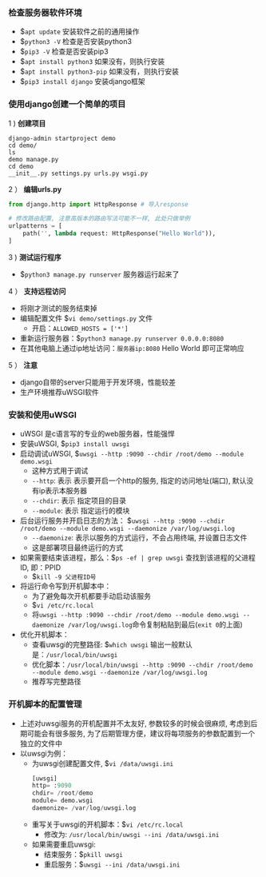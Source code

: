### 检查服务器软件环境

- $`apt update` 安装软件之前的通用操作
- $`python3 -V` 检查是否安装python3
- $`pip3 -V` 检查是否安装pip3
- $`apt install python3` 如果没有，则执行安装
- $`apt install python3-pip` 如果没有，则执行安装
- $`pip3 install django` 安装django框架

### 使用django创建一个简单的项目

1 ) **创建项目**
```shell
django-admin startproject demo
cd demo/
ls
demo manage.py
cd demo
__init__.py settings.py urls.py wsgi.py
```

2 ） **编辑urls.py**

```python
from django.http import HttpResponse # 导入response

# 修改路由配置, 注意高版本的路由写法可能不一样, 此处只做举例
urlpatterns = [
    path('', lambda request: HttpResponse("Hello World")),
]

```

3 ) **测试运行程序**

- $`python3 manage.py runserver` 服务器运行起来了


4 ） **支持远程访问**

- 将刚才测试的服务结束掉
- 编辑配置文件 $`vi demo/settings.py` 文件
    * 开启：`ALLOWED_HOSTS = ['*']`
- 重新运行服务器：$`python3 manage.py runserver 0.0.0.0:8080`
- 在其他电脑上通过ip地址访问：`服务器ip:8080` Hello World 即可正常响应

5 ） **注意**

- django自带的server只能用于开发环境，性能较差
- 生产环境推荐uWSGI软件

### 安装和使用uWSGI

- uWSGI 是c语言写的专业的web服务器，性能强悍
- 安装uWSGI, $`pip3 install uwsgi`
- 启动调试uWSGI, $`uwsgi --http :9090 --chdir /root/demo --module demo.wsgi`
    * 这种方式用于调试
    * `--http`: 表示 表示要开启一个http的服务, 指定的访问地址(端口), 默认没有ip表示本服务器
    * `--chdir`: 表示 指定项目的目录
    * `--module`: 表示 指定运行的模块
- 后台运行服务并开启日志的方法： $`uwsgi --http :9090 --chdir /root/demo --module demo.wsgi --daemonize /var/log/uwsgi.log`
    * `--daemonize`: 表示以服务的方式运行，不会占用终端, 并设置日志文件
    * 这是部署项目最终运行的方式
- 如果需要结束该进程，那么：$`ps -ef | grep uwsgi` 查找到该进程的父进程ID, 即：PPID
    * $`kill -9 父进程ID号`
- 将运行命令写到开机脚本中：
    * 为了避免每次开机都要手动启动该服务
    * $`vi /etc/rc.local`
    - 将`uwsgi --http :9090 --chdir /root/demo --module demo.wsgi --daemonize /var/log/uwsgi.log`命令复制粘贴到最后(`exit 0`的上面)
- 优化开机脚本：
    * 查看uwsgi的完整路径: $`which uwsgi` 输出一般默认是：`/usr/local/bin/uwsgi`
    * 优化脚本：`/usr/local/bin/uwsgi --http :9090 --chdir /root/demo --module demo.wsgi --daemonize /var/log/uwsgi.log`
    * 推荐写完整路径

### 开机脚本的配置管理

- 上述对uwsgi服务的开机配置并不太友好, 参数较多的时候会很麻烦, 考虑到后期可能会有很多服务, 为了后期管理方便，建议将每项服务的参数配置到一个独立的文件中
- 以uwsgi为例：
    * 为uwsgi创建配置文件, $`vi /data/uwsgi.ini`
        ```python
        [uwsgi]
        http= :9090 
        chdir= /root/demo
        module= demo.wsgi 
        daemonize= /var/log/uwsgi.log
        ```
    * 重写关于uwsgi的开机脚本：$`vi /etc/rc.local`
        * 修改为: `/usr/local/bin/uwsgi --ini /data/uwsgi.ini`
    * 如果需要重启uwsgi:
        * 结束服务：$`pkill uwsgi`
        * 重启服务：$`uwsgi --ini /data/uwsgi.ini`